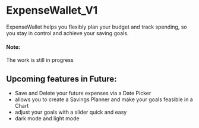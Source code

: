 # ExpenseWallet_V1
ExpenseWallet helps you flexibly plan your budget and track spending, so you stay in control and achieve your saving goals.

#### Note:
The work is still in progress


## Upcoming features in Future:
- Save and Delete your future expenses via a Date Picker
- allows you to create a Savings Planner and make your goals feasible in a Chart
- adjust your goals with a slider quick and easy
- dark mode and light mode

